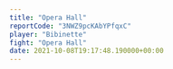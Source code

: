 ```yaml
---
title: "Opera Hall"
reportCode: "3NWZ9pcKAbYPfqxC"
player: "Bibinette"
fight: "Opera Hall"
date: 2021-10-08T19:17:48.190000+00:00
---
```

